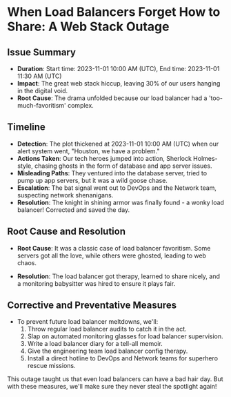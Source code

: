 # When Load Balancers Forget How to Share: A Web Stack Outage

## Issue Summary
- **Duration**: Start time: 2023-11-01 10:00 AM (UTC), End time: 2023-11-01 11:30 AM (UTC)
- **Impact**: The great web stack hiccup, leaving 30% of our users hanging in the digital void.
- **Root Cause**: The drama unfolded because our load balancer had a 'too-much-favoritism' complex.

## Timeline
- **Detection**: The plot thickened at 2023-11-01 10:00 AM (UTC) when our alert system went, "Houston, we have a problem."
- **Actions Taken**: Our tech heroes jumped into action, Sherlock Holmes-style, chasing ghosts in the form of database and app server issues.
- **Misleading Paths**: They ventured into the database server, tried to pump up app servers, but it was a wild goose chase.
- **Escalation**: The bat signal went out to DevOps and the Network team, suspecting network shenanigans.
- **Resolution**: The knight in shining armor was finally found - a wonky load balancer! Corrected and saved the day.

## Root Cause and Resolution
- **Root Cause**: It was a classic case of load balancer favoritism. Some servers got all the love, while others were ghosted, leading to web chaos.

- **Resolution**: The load balancer got therapy, learned to share nicely, and a monitoring babysitter was hired to ensure it plays fair.

## Corrective and Preventative Measures
- To prevent future load balancer meltdowns, we'll:
  1. Throw regular load balancer audits to catch it in the act.
  2. Slap on automated monitoring glasses for load balancer supervision.
  3. Write a load balancer diary for a tell-all memoir.
  4. Give the engineering team load balancer config therapy.
  5. Install a direct hotline to DevOps and Network teams for superhero rescue missions.

This outage taught us that even load balancers can have a bad hair day. But with these measures, we'll make sure they never steal the spotlight again!
